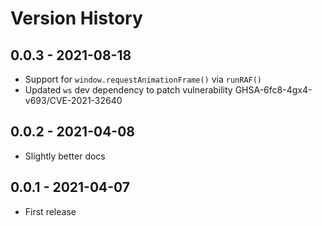 # Version History


## 0.0.3 - 2021-08-18

* Support for `window.requestAnimationFrame()` via `runRAF()`
* Updated `ws` dev dependency to patch vulnerability GHSA-6fc8-4gx4-v693/CVE-2021-32640


## 0.0.2 - 2021-04-08

* Slightly better docs


## 0.0.1 - 2021-04-07

* First release
